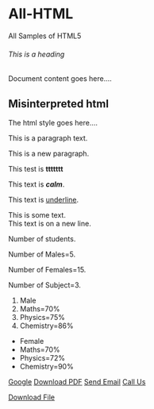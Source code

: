 # All-HTML
All Samples of HTML5


<!DOCTYPE html>
<html>
<head>
<title>This is a document title</title>
</head>
<body>
<h6>This is a heading</h6>
<p>Document content goes here....</p>
</body>
</html>

<!DOCTYPE html>
<html>
<head>
<title> Structured and Unstructured Codes</title>
</head>
<h2>Misinterpreted html</h4>
<body>
<p>The html style goes here....</p>
</html>
</body>

<p>This is a paragraph text.<P/>
<P>This is a new paragraph.<p/>
<p>This test is <strong>ttttttt</strong></p>

<p>This text is <strong><em>calm</em></strong>.</p>
<p>This text is <u>underline</u>.</p>
<p>This is some text.<br>This text is on a new line.</p>

<!DOCTYPE html>
<html>
<head>
<title>Owner of Chrisland College</title>
<p>Number of students.</p>
<p>Number of Males=5.</p>
<p>Number of Females=15.</p>
<p>Number of Subject=3.</p>
</head>

<ol>
<li>Male</li>
<li>Maths=70%</li>
<li>Physics=75%</li>
<li>Chemistry=86%</li>
</ol>

<ul>
<li>Female</li>
<li>Maths=70%</li>
<li>Physics=72%</li>
<li>Chemistry=90%</li>
</ul>
</html>

<a href="https:\\www.google.com">Google</a>
<a href="downloads\example.pdf">Download PDF</a>
<a href="mailto:Adeagaelijah@gmail.com">Send Email<a/>
<a href="tel:+09012730512">Call Us</a>

<a href="file://C:/Users/Adeaga Anuoluwapo/Documents/SEM1/Building Next Generation Websites (HTML5)/HTML5 XP_Session 1.pdf">Download File</a>
